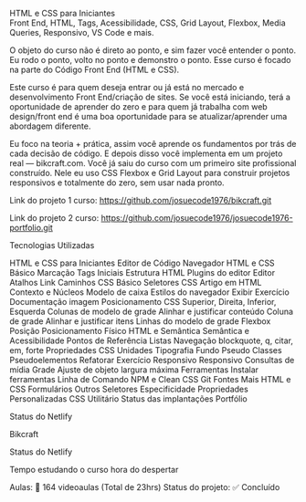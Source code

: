 
HTML e CSS para Iniciantes <br>
Front End, HTML, Tags, Acessibilidade, CSS, Grid Layout, Flexbox, Media Queries, Responsivo, VS Code e mais.

O objeto do curso não é direto ao ponto, e sim fazer você entender o ponto. Eu rodo o ponto, volto no ponto e demonstro o ponto. Esse curso é focado na parte do Código Front End (HTML e CSS).

Este curso é para quem deseja entrar ou já está no mercado e desenvolvimento Front End/criação de sites. Se você está iniciando, terá a oportunidade de aprender do zero e para quem já trabalha com web design/front end é uma boa oportunidade para se atualizar/aprender uma abordagem diferente.

Eu foco na teoria + prática, assim você aprende os fundamentos por trás de cada decisão de código. E depois disso você implementa em um projeto real — bikcraft.com. Você já saiu do curso com um primeiro site profissional construído. Nele eu uso CSS Flexbox e Grid Layout para construir projetos responsivos e totalmente do zero, sem usar nada pronto.

Link do projeto 1 curso: https://github.com/josuecode1976/bikcraft.git

Link do projeto 2 curso: https://github.com/josuecode1976/josuecode1976-portfolio.git

Tecnologias Utilizadas

HTML e CSS para Iniciantes
Editor de Código
Navegador
HTML e CSS Básico
Marcação
Tags Iniciais
Estrutura HTML
Plugins do editor
Editor Atalhos
Link Caminhos
CSS Básico
Seletores CSS
Artigo em HTML
Contexto e Núcleos
Modelo de caixa
Estilos do navegador
Exibir Exercício
Documentação
imagem
Posicionamento CSS
Superior, Direita, Inferior, Esquerda
Colunas de modelo de grade
Alinhar e justificar conteúdo
Coluna de grade
Alinhar e justificar itens
Linhas do modelo de grade
Flexbox
Posição
Posicionamento Físico
HTML e Semântica
Semântica e Acessibilidade
Pontos de Referência
Listas
Navegação
blockquote, q, citar, em, forte
Propriedades CSS
Unidades
Tipografia
Fundo
Pseudo Classes
Pseudoelementos
Refatorar Exercício
Responsivo
Responsivo
Consultas de mídia
Grade
Ajuste de objeto
largura máxima
Ferramentas
Instalar ferramentas
Linha de Comando
NPM e Clean CSS
Git
Fontes
Mais HTML e CSS
Formulários
Outros Seletores
Especificidade
Propriedades Personalizadas
CSS Utilitário
Status das implantações
Portfólio

Status do Netlify

Bikcraft

Status do Netlify

Tempo estudando o curso
hora do despertar

Aulas: 📼 164 videoaulas (Total de 23hrs)
Status do projeto: ✅ Concluído
